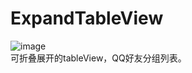# ExpandTableView

![image](https://github.com/zhengwenming/ExpandTableView/Resources/QQList.gif )  
可折叠展开的tableView，QQ好友分组列表。
